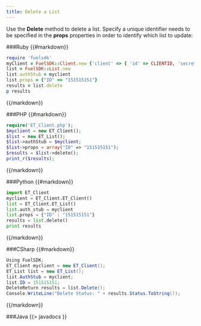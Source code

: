 ```yaml
---
title: Delete a List
---
```


Use the **Delete** method to delete a list. Specify a unique identifier needs to be specified in the **props** properties in order to identify which list to update:

###Ruby
{{#markdown}}
```ruby  
require 'fuelsdk'
myClient = FuelSDK::Client.new {'client' => { 'id' => CLIENTID, 'secret' => SECRET }}
list = FuelSDK::List.new
list.authStub = myclient
list.props = {"ID" => "151515151"}
results = list.delete
p results
```
{{/markdown}}

###PHP
{{#markdown}}
```php  
require('ET_Client.php');
$myclient = new ET_Client();
$list = new ET_List();
$list->authStub = $myclient;
$list->props = array("ID" => "151515151");
$results = $list->delete();
print_r($results);
```
{{/markdown}}

###Python
{{#markdown}}
```python  
import ET_Client
myclient = ET_Client.ET_Client()
list = ET_Client.ET_List()
list.auth_stub = myclient
list.props = {"ID" : "151515151"}
results = list.delete()
print results
```
{{/markdown}}

###CSharp
{{#markdown}}
```csharp  
Using FuelSDK;
ET_Client myclient = new ET_Client();
ET_List list = new ET_List();
list.AuthStub = myclient;
list.ID = 151515151;
DeleteReturn results = list.Delete();
Console.WriteLine("Delete Status: " + results.Status.ToString());
```
{{/markdown}}

###Java
{{> javadocs }}

